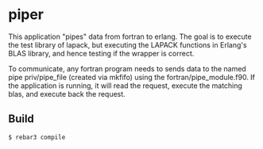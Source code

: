 piper
=====

This application "pipes" data from fortran to erlang. The goal is to execute the test library of lapack, but executing the LAPACK functions in Erlang's BLAS library, and hence testing if the wrapper is correct.

To communicate, any fortran program needs to sends data to the named pipe priv/pipe_file (created via mkfifo) using the fortran/pipe_module.f90. If the application is running, it will read the request, execute the matching blas, and execute back the request.

Build
-----

    $ rebar3 compile
